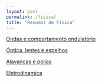 ```yaml
---
layout: post
permalink: /fisica/
title: "Resumos de Física"
---
```


[<i class="fa-solid fa-square-arrow-up-right"></i> Ondas e comportamento ondulatório](/fisica/ondas)

[<i class="fa-solid fa-square-arrow-up-right"></i> Óptica, lentes e espelhos](/fisica/optica-lentes-espelhos)

[<i class="fa-solid fa-square-arrow-up-right"></i> Alavancas e polias](/fisica/alavancas-polias)

[<i class="fa-solid fa-square-arrow-up-right"></i> Eletrodinamica](/fisica/eletro)
